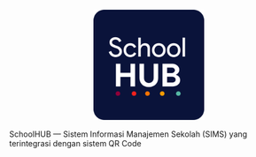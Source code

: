 <p align="center">
  <img src="https://raw.githubusercontent.com/mrandika/schoolhub/master/School%20HUB%20(Rounded).png?token=AEWABQBGCQLM5MYNTPSKLHK55L476" alt="SchoolHUB Logo" width="200"/>
</p>
SchoolHUB — Sistem Informasi Manajemen Sekolah (SIMS) yang terintegrasi dengan sistem QR Code
